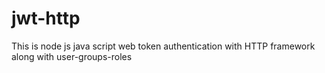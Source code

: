 # jwt-http
This is node js java script web token authentication with HTTP framework along with user-groups-roles
